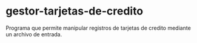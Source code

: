 # gestor-tarjetas-de-credito
Programa que permite manipular registros de tarjetas de credito mediante un archivo de entrada.
